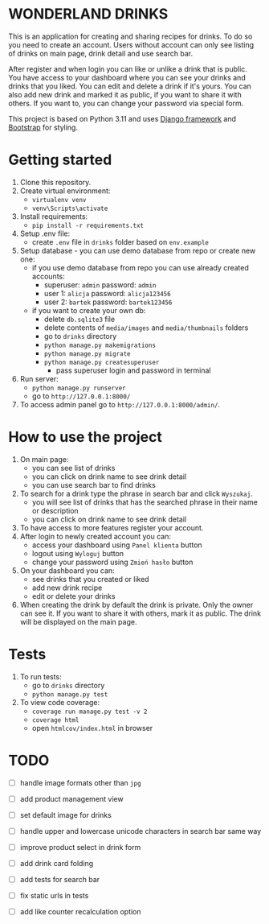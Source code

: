 # WONDERLAND DRINKS

This is an application for creating and sharing recipes for drinks. To do so you need to create an account. Users
without account can only see listing of drinks on main page, drink detail and use search bar.

After register and when login you can like or unlike a drink that is public. You have access to your dashboard where you
can see your drinks and drinks that you liked. You can edit and delete a drink if it's yours. You can also add new drink
and marked it as public, if you want to share it with others.
If you want to, you can change your password via special form.

This project is based on Python 3.11 and uses [Django framework](https://www.djangoproject.com/)
and [Bootstrap](https://getbootstrap.com/) for styling.

# Getting started

1. Clone this repository.
2. Create virtual environment:
    - `virtualenv venv`
    - `venv\Scripts\activate`
3. Install requirements:
    - `pip install -r requirements.txt`
4. Setup .env file:
    - create `.env` file in `drinks` folder based on `env.example`
5. Setup database - you can use demo database from repo or create new one:
    - if you use demo database from repo you can use already created accounts:
        - superuser: `admin` password: `admin`
        - user 1: `alicja` password: `alicja123456`
        - user 2: `bartek` password: `bartek123456`
    - if you want to create your own db:
        - delete `db.sqlite3` file
        - delete contents of `media/images` and `media/thumbnails` folders
        - go to `drinks` directory
        - `python manage.py makemigrations`
        - `python manage.py migrate`
        - `python manage.py createsuperuser`
            - pass superuser login and password in terminal
6. Run server:
   - `python manage.py runserver`
   - go to `http://127.0.0.1:8000/`
7. To access admin panel go to `http://127.0.0.1:8000/admin/`.

# How to use the project

1. On main page:
    - you can see list of drinks
    - you can click on drink name to see drink detail
    - you can use search bar to find drinks
2. To search for a drink type the phrase in search bar and click `Wyszukaj`.
    - you will see list of drinks that has the searched phrase in their name or description
    - you can click on drink name to see drink detail
3. To have access to more features register your account.
4. After login to newly created account you can:
    - access your dashboard using `Panel klienta` button
    - logout using `Wyloguj` button
    - change your password using `Zmień hasło` button
5. On your dashboard you can:
    - see drinks that you created or liked
    - add new drink recipe
    - edit or delete your drinks
6. When creating the drink by default the drink is private. Only the owner can see it.
   If you want to share it with others, mark it as public. The drink will be displayed on the main page.

# Tests
1. To run tests:
   - go to `drinks` directory
   - `python manage.py test`
2. To view code coverage:
   - `coverage run manage.py test -v 2`
   - `coverage html`
   - open `htmlcov/index.html` in browser


# TODO
- [ ] handle image formats other than `jpg`
- [ ] add product management view
- [ ] set default image for drinks
- [ ] handle upper and lowercase unicode characters in search bar same way
- [ ] improve product select in drink form
- [ ] add drink card folding
- [ ] add tests for search bar
- [ ] fix static urls in tests
- [ ] add like counter recalculation option






